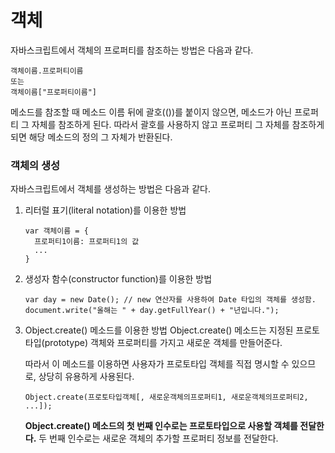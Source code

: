 # 객체

자바스크립트에서 객체의 프로퍼티를 참조하는 방법은 다음과 같다.

```text
객체이름.프로퍼티이름
또는
객체이름["프로퍼티이름"]
```

메소드를 참조할 때 메소드 이름 뒤에 괄호\(\(\)\)를 붙이지 않으면, 메소드가 아닌 프로퍼티 그 자체를 참조하게 된다. 따라서 괄호를 사용하지 않고 프로퍼티 그 자체를 참조하게 되면 해당 메소드의 정의 그 자체가 반환된다.

### 객체의 생성

자바스크립트에서 객체를 생성하는 방법은 다음과 같다.

1. 리터럴 표기\(literal notation\)를 이용한 방법

   ```text
   var 객체이름 = {
     프로퍼티1이름: 프로퍼티1의 값
     ...
   }
   ```

2. 생성자 함수\(constructor function\)를 이용한 방법

   ```text
   var day = new Date(); // new 연산자를 사용하여 Date 타입의 객체를 생성함.
   document.write("올해는 " + day.getFullYear() + "년입니다.");
   ```

3. Object.create\(\) 메소드를 이용한 방법 Object.create\(\) 메소드는 지정된 프로토타입\(prototype\) 객체와 프로퍼티를 가지고 새로운 객체를 만들어준다.

   따라서 이 메소드를 이용하면 사용자가 프로토타입 객체를 직접 명시할 수 있으므로, 상당히 유용하게 사용된다.

   ```text
   Object.create(프로토타입객체[, 새로운객체의프로퍼티1, 새로운객체의프로퍼티2, ...]);
   ```

   **Object.create\(\) 메소드의 첫 번째 인수로는 프로토타입으로 사용할 객체를 전달한다.** 두 번째 인수로는 새로운 객체의 추가할 프로퍼티 정보를 전달한다.

